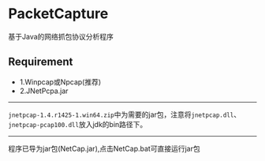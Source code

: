 # PacketCapture
基于Java的网络抓包协议分析程序

## Requirement
 - 1.Winpcap或Npcap(推荐)
 - 2.JNetPcpa.jar

<hr>

`jnetpcap-1.4.r1425-1.win64.zip`中为需要的jar包，注意将`jnetpcap.dll`、`jnetpcap-pcap100.dll`放入jdk的bin路径下。

<hr>
程序已导为jar包(NetCap.jar),点击NetCap.bat可直接运行jar包
